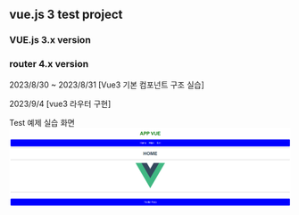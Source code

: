 ## vue.js 3 test project 

### VUE.js 3.x version
### router 4.x version 

2023/8/30 ~ 2023/8/31
[Vue3 기본 컴포넌트 구조 실습]

2023/9/4
[vue3 라우터 구현]

Test 예제 실습 화면
![Alt text](image.png)
